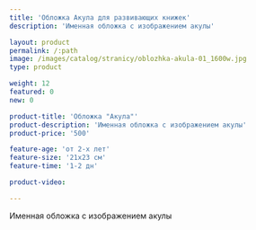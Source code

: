 ```yaml
---
title: 'Обложка Акула для развивающих книжек'
description: 'Именная обложка с изображением акулы'

layout: product
permalink: /:path
image: /images/catalog/stranicy/oblozhka-akula-01_1600w.jpg
type: product

weight: 12
featured: 0
new: 0

product-title: 'Обложка "Акула"'
product-description: 'Именная обложка с изображением акулы'
product-price: '500'

feature-age: 'от 2-х лет'
feature-size: '21х23 см'
feature-time: '1-2 дн'

product-video: 

---
```

Именная обложка с изображением акулы